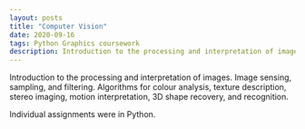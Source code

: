 ```yaml
---
layout: posts
title: "Computer Vision"
date: 2020-09-16
tags: Python Graphics coursework
description: Introduction to the processing and interpretation of images. Image sensing, sampling, and filtering. Algorithms for colour analysis, texture description, stereo imaging, motion interpretation, 3D shape recovery, and recognition.
---
```

Introduction to the processing and interpretation of images. Image sensing, sampling, and filtering. Algorithms for colour analysis, texture description, stereo imaging, motion interpretation, 3D shape recovery, and recognition.

Individual assignments were in Python.